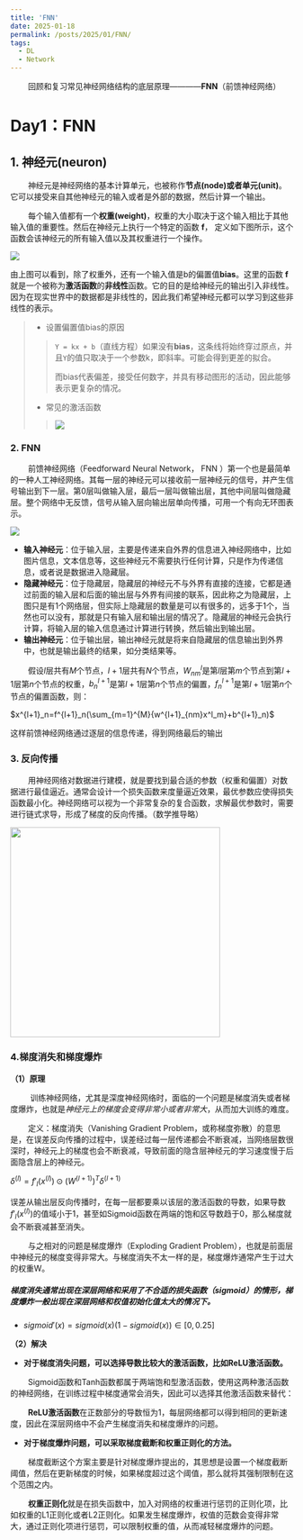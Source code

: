```yaml
---
title: 'FNN'
date: 2025-01-18
permalink: /posts/2025/01/FNN/
tags:
  - DL
  - Network
---
```


        回顾和复习常见神经网络结构的底层原理————**FNN**（前馈神经网络）

Day1：FNN
======

## 1. 神经元(neuron)

        神经元是神经网络的基本计算单元，也被称作**节点(node)或者单元(unit)**。它可以接受来自其他神经元的输入或者是外部的数据，然后计算一个输出。

        每个输入值都有一个**权重(weight)**，权重的大小取决于这个输入相比于其他输入值的重要性。然后在神经元上执行一个特定的函数 **f**， 定义如下图所示，这个函数会该神经元的所有输入值以及其权重进行一个操作。

![](https://pica.zhimg.com/v2-81f08a928cc21eb3fee7736be779e4ca_1440w.jpg)

由上图可以看到，除了权重外，还有一个输入值是b的偏置值**bias**。这里的函数 **f** 就是一个被称为**激活函数**的**非线性**函数。它的目的是给神经元的输出引入非线性。因为在现实世界中的数据都是非线性的，因此我们希望神经元都可以学习到这些非线性的表示。

> * 设置偏置值bias的原因
> 
> > `Y = kx + b`（直线方程）如果没有**bias**，这条线将始终穿过原点，并且`Y`的值只取决于一个参数k，即斜率。可能会得到更差的拟合。
> > 
> > 而bias代表偏差，接受任何数字，并具有移动图形的活动，因此能够表示更复杂的情况。
> 
> * 常见的激活函数
> 
> > ![](https://pica.zhimg.com/v2-77b15925d59a7437a624d93cfa3c41e6_1440w.jpg)

### 2. FNN

        前馈神经网络（Feedforward Neural Network， FNN ）第一个也是最简单的一种人工神经网络。其每一层的神经元可以接收前一层神经元的信号，并产生信号输出到下一层。第0层叫做输入层，最后一层叫做输出层，其他中间层叫做隐藏层。整个网络中无反馈，信号从输入层向输出层单向传播，可用一个有向无环图表示。

![](https://i-blog.csdnimg.cn/blog_migrate/cc27db2c532710e6d55b70f0cb7fd302.png)

- **输入神经元**：位于输入层，主要是传递来自外界的信息进入神经网络中，比如图片信息，文本信息等，这些神经元不需要执行任何计算，只是作为传递信息，或者说是数据进入隐藏层。
- **隐藏神经元**：位于隐藏层，隐藏层的神经元不与外界有直接的连接，它都是通过前面的输入层和后面的输出层与外界有间接的联系，因此称之为隐藏层，上图只是有1个网络层，但实际上隐藏层的数量是可以有很多的，远多于1个，当然也可以没有，那就是只有输入层和输出层的情况了。隐藏层的神经元会执行计算，将输入层的输入信息通过计算进行转换，然后输出到输出层。
- **输出神经元**：位于输出层，输出神经元就是将来自隐藏层的信息输出到外界中，也就是输出最终的结果，如分类结果等。

        假设$l$层共有$M$个节点，$l+1$层共有$N$个节点，$W^l_{nm}$是第$l$层第$m$个节点到第$l+1$层第$n$个节点的权重，$b^{l+1}_n$是第$l+1$层第$n$个节点的偏置，$f^{l+1}_n$是第$l+1$层第$n$个节点的偏置函数，则：

$x^{l+1}_n=f^{l+1}_n(\sum_{m=1}^{M}{w^{l+1}_{nm}x^l_m}+b^{l+1}_n)$

这样前馈神经网络通过逐层的信息传递，得到网络最后的输出

### **3. 反向传播**

        用神经网络对数据进行建模，就是要找到最合适的参数（权重和偏置）对数据进行最佳逼近。通常会设计一个损失函数来度量逼近效果，最优参数应使得损失函数最小化。神经网络可以视为一个非常复杂的复合函数，求解最优参数时，需要进行链式求导，形成了梯度的反向传播。（数学推导略）

<img src="https://i-blog.csdnimg.cn/blog_migrate/16c533dfca60b9a6e6a7f538e673cb88.png" title="" alt="" width="373">

### 4.梯度消失和梯度爆炸

**（1）原理**

         训练神经网络，尤其是深度神经网络时，面临的一个问题是梯度消失或者梯度爆炸，也就是*神经元上的梯度会变得非常小或者非常大*，从而加大训练的难度。

        定义：梯度消失（Vanishing Gradient Problem，或称梯度弥散）的意思是，在误差反向传播的过程中，误差经过每一层传递都会不断衰减，当网络层数很深时，神经元上的梯度也会不断衰减，导致前面的隐含层神经元的学习速度慢于后面隐含层上的神经元。

$\delta^{(l)}=f'_l(x^{(l)})\odot(W^{(l+1)})^T\delta^{(l+1)}$

误差从输出层反向传播时，在每一层都要乘以该层的激活函数的导数，如果导数$f'_l(x^{(l)})$的值域小于1，甚至如Sigmoid函数在两端的饱和区导数趋于0，那么梯度就会不断衰减甚至消失。

        与之相对的问题是梯度爆炸（Exploding Gradient Problem），也就是前面层中神经元的梯度变得非常大。与梯度消失不太一样的是，梯度爆炸通常产生于过大的权重W。

##### **梯度消失通常出现在深层网络和采用了不合适的损失函数（sigmoid）的情形，梯度爆炸一般出现在深层网络和权值初始化值太大的情况下。**

* $sigmoid'(x)=sigmoid(x)(1-sigmoid(x))\in[0,0.25]$

**（2）解决**

* **对于梯度消失问题，可以选择导数比较大的激活函数，比如ReLU激活函数。**

        Sigmoid函数和Tanh函数都属于两端饱和型激活函数，使用这两种激活函数的神经网络，在训练过程中梯度通常会消失，因此可以选择其他激活函数来替代：

        **ReLU激活函数**在正数部分的导数恒为1，每层网络都可以得到相同的更新速度，因此在深层网络中不会产生梯度消失和梯度爆炸的问题。

* **对于梯度爆炸问题，可以采取梯度截断和权重正则化的方法。**

        梯度截断这个方案主要是针对梯度爆炸提出的，其思想是设置一个梯度截断阈值，然后在更新梯度的时候，如果梯度超过这个阈值，那么就将其强制限制在这个范围之内。

        **权重正则化**就是在损失函数中，加入对网络的权重进行惩罚的正则化项，比如权重的L1正则化或者L2正则化。如果发生梯度爆炸，权值的范数会变得非常大，通过正则化项进行惩罚，可以限制权重的值，从而减轻梯度爆炸的问题。
